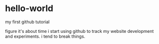 # hello-world
my first github tutorial

figure it's about time i start using github to track my website development and experiments. i tend to break things.
